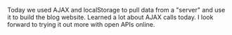 Today we used AJAX and localStorage to pull data from a "server" and use it to build the blog website.  Learned a lot about AJAX calls today.  I look forward to trying it out more with open APIs online.
